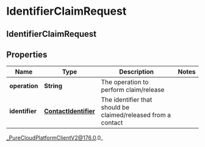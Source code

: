 # IdentifierClaimRequest

## IdentifierClaimRequest

## Properties

|Name | Type | Description | Notes|
|------------ | ------------- | ------------- | -------------|
| **operation** | **String** | The operation to perform claim/release | |
| **identifier** | [**ContactIdentifier**](ContactIdentifier) | The identifier that should be claimed/released from a contact | |



_PureCloudPlatformClientV2@176.0.0_

